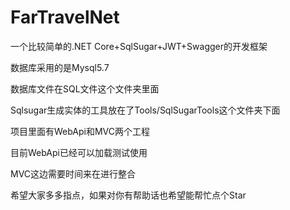 # FarTravelNet

一个比较简单的.NET Core+SqlSugar+JWT+Swagger的开发框架

数据库采用的是Mysql5.7

数据库文件在SQL文件这个文件夹里面

Sqlsugar生成实体的工具放在了Tools/SqlSugarTools这个文件夹下面

项目里面有WebApi和MVC两个工程

目前WebApi已经可以加载测试使用

MVC这边需要时间来在进行整合

希望大家多多指点，如果对你有帮助话也希望能帮忙点个Star
